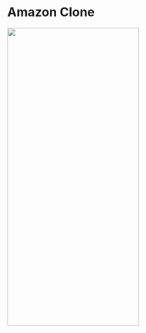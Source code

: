 # Amazon Clone

<img src="https://github.com/banku27/banku27/assets/55456058/edc8a12d-fb91-4cd2-9fff-3c35fc852de7" width="300" height="680">
